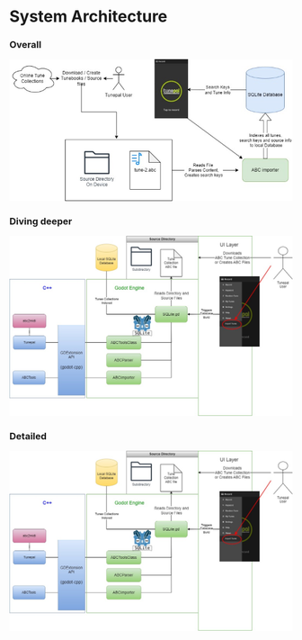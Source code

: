 # System Architecture

### Overall
![simple architecture](img/ABC-Importer-diagram-simple_BETTER.jpg)

### Diving deeper
![more detailed](img/ABC_import_arch_mid.jpg)

### Detailed
![advanced](img/ABC_import_arch_mid.jpg)